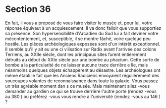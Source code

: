 # Section 36

En fait, il vous a proposé de vous faire visiter le musée et, pour
lui, votre réponse équivaut à un acquiescement. Il va donc falloir
que vous supportiez  sa présence. Son hypersensibilité d'Arcadien
du Sud lui a fait deviner votre mécontentement, et, susceptible, il
se montre fâché, voire quelque peu hostile. Les pièces
archéologiques exposées sont d'un intérêt exceptionnel. Il semble
qu'il y ait eu une ci vilisation sur Radix avant l'arrivée des colons
Terriens, au  XXIIe siècle, dont les principaux sites furent
entièrement détruits au début du  XXIe siècle par une bombe au
phacium. Cette sorte de bombe a la particularité de ne laisser
aucune trace derrière e lle, mais néanmoins quelques objets
échappèrent au désastre. Les archéologues ont même établi le
fait que les Anciens Radiciens envoyaient régulièrement des
soucoupes volantes de reconnaissance dans toute la galaxie. Vous
passez un très agréable moment dan s ce musée. Mais maintenant
allez -vous demander au gardien ce qui se trouve derrière l'autre
porte (rendez -vous au 380 ) ou préférez -vous vous rendre à
l'université (rendez -vous au 146 ) ?